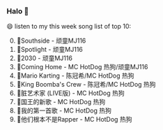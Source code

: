 

### Halo 👋

😄 listen to my this week song list of top 10:

0. 🌈Southside - 顽童MJ116
1. 🌈Spotlight - 顽童MJ116
2. 🌈2030 - 顽童MJ116
3. 🌈Coming Home - MC HotDog 热狗/顽童MJ116
4. 🌈Mario Karting - 陈冠希/MC HotDog 热狗
5. 🌈King Boomba's Crew - 陈冠希/MC HotDog 热狗
6. 🌈脏艺术家 (LIVE版) - MC HotDog 热狗
7. 🌈国王的新歌 - MC HotDog 热狗
8. 🌈我的第一首歌 - MC HotDog 热狗
9. 🌈他们根本不是Rapper - MC HotDog 热狗

